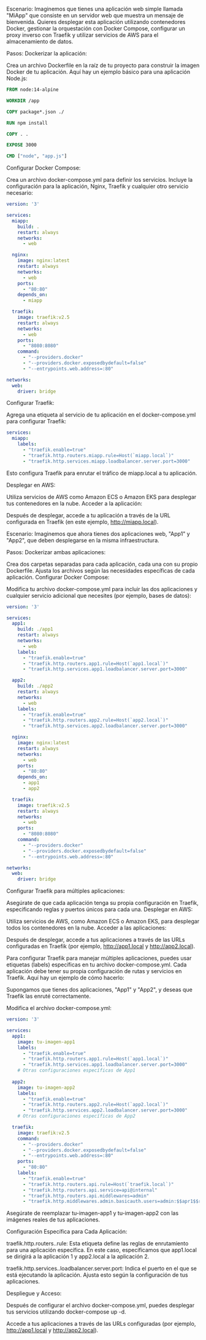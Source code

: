 Escenario:
Imaginemos que tienes una aplicación web simple llamada "MiApp" que consiste en un servidor web que muestra un mensaje de bienvenida. Quieres desplegar esta aplicación utilizando contenedores Docker, gestionar la orquestación con Docker Compose, configurar un proxy inverso con Traefik y utilizar servicios de AWS para el almacenamiento de datos.

Pasos:
Dockerizar la aplicación:

Crea un archivo Dockerfile en la raíz de tu proyecto para construir la imagen Docker de tu aplicación. Aquí hay un ejemplo básico para una aplicación Node.js:
```Dockerfile
FROM node:14-alpine

WORKDIR /app

COPY package*.json ./

RUN npm install

COPY . .

EXPOSE 3000

CMD ["node", "app.js"]
```
Configurar Docker Compose:

Crea un archivo docker-compose.yml para definir los servicios. Incluye la configuración para la aplicación, Nginx, Traefik y cualquier otro servicio necesario:
```yaml
version: '3'

services:
  miapp:
    build: .
    restart: always
    networks:
      - web

  nginx:
    image: nginx:latest
    restart: always
    networks:
      - web
    ports:
      - "80:80"
    depends_on:
      - miapp

  traefik:
    image: traefik:v2.5
    restart: always
    networks:
      - web
    ports:
      - "8080:8080"
    command:
      - "--providers.docker"
      - "--providers.docker.exposedbydefault=false"
      - "--entrypoints.web.address=:80"

networks:
  web:
    driver: bridge
```
Configurar Traefik:

Agrega una etiqueta al servicio de tu aplicación en el docker-compose.yml para configurar Traefik:
```yaml
services:
  miapp:
    labels:
      - "traefik.enable=true"
      - "traefik.http.routers.miapp.rule=Host(`miapp.local`)"
      - "traefik.http.services.miapp.loadbalancer.server.port=3000"
```
Esto configura Traefik para enrutar el tráfico de miapp.local a tu aplicación.

Desplegar en AWS:

Utiliza servicios de AWS como Amazon ECS o Amazon EKS para desplegar tus contenedores en la nube.
Acceder a la aplicación:

Después de desplegar, accede a tu aplicación a través de la URL configurada en Traefik (en este ejemplo, http://miapp.local).

Escenario:
Imaginemos que ahora tienes dos aplicaciones web, "App1" y "App2", que deben desplegarse en la misma infraestructura.

Pasos:
Dockerizar ambas aplicaciones:

Crea dos carpetas separadas para cada aplicación, cada una con su propio Dockerfile. Ajusta los archivos según las necesidades específicas de cada aplicación.
Configurar Docker Compose:

Modifica tu archivo docker-compose.yml para incluir las dos aplicaciones y cualquier servicio adicional que necesites (por ejemplo, bases de datos):
```yaml
version: '3'

services:
  app1:
    build: ./app1
    restart: always
    networks:
      - web
    labels:
      - "traefik.enable=true"
      - "traefik.http.routers.app1.rule=Host(`app1.local`)"
      - "traefik.http.services.app1.loadbalancer.server.port=3000"

  app2:
    build: ./app2
    restart: always
    networks:
      - web
    labels:
      - "traefik.enable=true"
      - "traefik.http.routers.app2.rule=Host(`app2.local`)"
      - "traefik.http.services.app2.loadbalancer.server.port=3000"

  nginx:
    image: nginx:latest
    restart: always
    networks:
      - web
    ports:
      - "80:80"
    depends_on:
      - app1
      - app2

  traefik:
    image: traefik:v2.5
    restart: always
    networks:
      - web
    ports:
      - "8080:8080"
    command:
      - "--providers.docker"
      - "--providers.docker.exposedbydefault=false"
      - "--entrypoints.web.address=:80"

networks:
  web:
    driver: bridge
```
Configurar Traefik para múltiples aplicaciones:

Asegúrate de que cada aplicación tenga su propia configuración en Traefik, especificando reglas y puertos únicos para cada una.
Desplegar en AWS:

Utiliza servicios de AWS, como Amazon ECS o Amazon EKS, para desplegar todos los contenedores en la nube.
Acceder a las aplicaciones:

Después de desplegar, accede a tus aplicaciones a través de las URLs configuradas en Traefik (por ejemplo, http://app1.local y http://app2.local).

Para configurar Traefik para manejar múltiples aplicaciones, puedes usar etiquetas (labels) específicas en tu archivo docker-compose.yml. Cada aplicación debe tener su propia configuración de rutas y servicios en Traefik. Aquí hay un ejemplo de cómo hacerlo:

Supongamos que tienes dos aplicaciones, "App1" y "App2", y deseas que Traefik las enruté correctamente.

Modifica el archivo docker-compose.yml:

```yaml
version: '3'

services:
  app1:
    image: tu-imagen-app1
    labels:
      - "traefik.enable=true"
      - "traefik.http.routers.app1.rule=Host(`app1.local`)"
      - "traefik.http.services.app1.loadbalancer.server.port=3000"
    # Otras configuraciones específicas de App1
    
  app2:
    image: tu-imagen-app2
    labels:
      - "traefik.enable=true"
      - "traefik.http.routers.app2.rule=Host(`app2.local`)"
      - "traefik.http.services.app2.loadbalancer.server.port=3000"
    # Otras configuraciones específicas de App2

  traefik:
    image: traefik:v2.5
    command:
      - "--providers.docker"
      - "--providers.docker.exposedbydefault=false"
      - "--entrypoints.web.address=:80"
    ports:
      - "80:80"
    labels:
      - "traefik.enable=true"
      - "traefik.http.routers.api.rule=Host(`traefik.local`)"
      - "traefik.http.routers.api.service=api@internal"
      - "traefik.http.routers.api.middlewares=admin"
      - "traefik.http.middlewares.admin.basicauth.users=admin:$$apr1$$randomhash"
```

Asegúrate de reemplazar tu-imagen-app1 y tu-imagen-app2 con las imágenes reales de tus aplicaciones.

Configuración Específica para Cada Aplicación:

traefik.http.routers.<nombre>.rule: Esta etiqueta define las reglas de enrutamiento para una aplicación específica. En este caso, especificamos que app1.local se dirigirá a la aplicación 1 y app2.local a la aplicación 2.

traefik.http.services.<nombre>.loadbalancer.server.port: Indica el puerto en el que se está ejecutando la aplicación. Ajusta esto según la configuración de tus aplicaciones.

Despliegue y Acceso:

Después de configurar el archivo docker-compose.yml, puedes desplegar tus servicios utilizando docker-compose up -d.

Accede a tus aplicaciones a través de las URLs configuradas (por ejemplo, http://app1.local y http://app2.local).